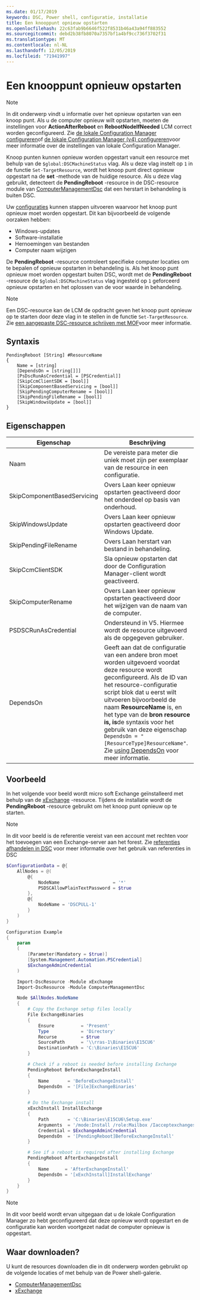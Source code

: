 ```yaml
---
ms.date: 01/17/2019
keywords: DSC, Power shell, configuratie, installatie
title: Een knooppunt opnieuw opstarten
ms.openlocfilehash: 22c63fab9b6646f522f8531b46a43a94ff883552
ms.sourcegitcommit: debd2b38fb8070a7357bf1a4bf9cc736f3702f31
ms.translationtype: MT
ms.contentlocale: nl-NL
ms.lasthandoff: 12/05/2019
ms.locfileid: "71941997"
---
```

# <a name="reboot-a-node"></a>Een knooppunt opnieuw opstarten

> [!NOTE]
> In dit onderwerp vindt u informatie over het opnieuw opstarten van een knoop punt. Als u de computer opnieuw wilt opstarten, moeten de instellingen voor **ActionAfterReboot** en **RebootNodeIfNeeded** LCM correct worden geconfigureerd.
> Zie [de lokale Configuration Manager configureren](../managing-nodes/metaConfig.md)of [de lokale Configuration Manager (v4) configureren](../managing-nodes/metaConfig4.md)voor meer informatie over de instellingen van lokale Configuration Manager.

Knoop punten kunnen opnieuw worden opgestart vanuit een resource met behulp van de `$global:DSCMachineStatus` vlag. Als u deze vlag instelt op `1` in de functie `Set-TargetResource`, wordt het knoop punt direct opnieuw opgestart na de **set** -methode van de huidige resource. Als u deze vlag gebruikt, detecteert de **PendingReboot** -resource in de DSC-resource module van [ComputerManagementDsc](https://github.com/PowerShell/ComputerManagementDsc) dat een herstart in behandeling is buiten DSC.

Uw [configuraties](configurations.md) kunnen stappen uitvoeren waarvoor het knoop punt opnieuw moet worden opgestart. Dit kan bijvoorbeeld de volgende oorzaken hebben:

- Windows-updates
- Software-installatie
- Hernoemingen van bestanden
- Computer naam wijzigen

De **PendingReboot** -resource controleert specifieke computer locaties om te bepalen of opnieuw opstarten in behandeling is. Als het knoop punt opnieuw moet worden opgestart buiten DSC, wordt met de **PendingReboot** -resource de `$global:DSCMachineStatus` vlag ingesteld op `1` geforceerd opnieuw opstarten en het oplossen van de voor waarde in behandeling.

> [!NOTE]
> Een DSC-resource kan de LCM de opdracht geven het knoop punt opnieuw op te starten door deze vlag in te stellen in de functie `Set-TargetResource`. Zie [een aangepaste DSC-resource schrijven met MOF](../resources/authoringResourceMOF.md)voor meer informatie.

## <a name="syntax"></a>Syntaxis

```
PendingReboot [String] #ResourceName
{
    Name = [string]
    [DependsOn = [string[]]]
    [PsDscRunAsCredential = [PSCredential]]
    [SkipCcmClientSDK = [bool]]
    [SkipComponentBasedServicing = [bool]]
    [SkipPendingComputerRename = [bool]]
    [SkipPendingFileRename = [bool]]
    [SkipWindowsUpdate = [bool]]
}
```

## <a name="properties"></a>Eigenschappen

| Eigenschap | Beschrijving |
| --- | --- |
| Naam| De vereiste para meter die uniek moet zijn per exemplaar van de resource in een configuratie.|
| SkipComponentBasedServicing | Overs Laan keer opnieuw opstarten geactiveerd door het onderdeel op basis van onderhoud. |
| SkipWindowsUpdate | Overs Laan keer opnieuw opstarten geactiveerd door Windows Update.|
| SkipPendingFileRename | Overs Laan herstart van bestand in behandeling. |
| SkipCcmClientSDK | Sla opnieuw opstarten dat door de Configuration Manager-client wordt geactiveerd. |
| SkipComputerRename | Overs Laan keer opnieuw opstarten geactiveerd door het wijzigen van de naam van de computer. |
| PSDSCRunAsCredential | Ondersteund in V5. Hiermee wordt de resource uitgevoerd als de opgegeven gebruiker. |
| DependsOn | Geeft aan dat de configuratie van een andere bron moet worden uitgevoerd voordat deze resource wordt geconfigureerd. Als de ID van het resource-configuratie script blok dat u eerst wilt uitvoeren bijvoorbeeld de naam **ResourceName** is, en het type van de **bron resource is, is**de syntaxis voor het gebruik van deze eigenschap `DependsOn = "[ResourceType]ResourceName"`. Zie [using DependsOn](resource-depends-on.md) voor meer informatie.|

## <a name="example"></a>Voorbeeld

In het volgende voor beeld wordt micro soft Exchange geïnstalleerd met behulp van de [xExchange](https://github.com/PowerShell/xExchange) -resource.
Tijdens de installatie wordt de **PendingReboot** -resource gebruikt om het knoop punt opnieuw op te starten.

> [!NOTE]
> In dit voor beeld is de referentie vereist van een account met rechten voor het toevoegen van een Exchange-server aan het forest. Zie [referenties afhandelen in DSC](../configurations/configDataCredentials.md) voor meer informatie over het gebruik van referenties in DSC

```powershell
$ConfigurationData = @{
    AllNodes = @(
        @{
            NodeName                    = '*'
            PSDSCAllowPlainTextPassword = $true
        },
        @{
            NodeName = 'DSCPULL-1'
        }
    )
}

Configuration Example
{
    param
    (
        [Parameter(Mandatory = $true)]
        [System.Management.Automation.PSCredential]
        $ExchangeAdminCredential
    )

    Import-DscResource -Module xExchange
    Import-DscResource -Module ComputerManagementDsc

    Node $AllNodes.NodeName
    {
        # Copy the Exchange setup files locally
        File ExchangeBinaries
        {
            Ensure          = 'Present'
            Type            = 'Directory'
            Recurse         = $true
            SourcePath      = '\\rras-1\Binaries\E15CU6'
            DestinationPath = 'C:\Binaries\E15CU6'
        }

        # Check if a reboot is needed before installing Exchange
        PendingReboot BeforeExchangeInstall
        {
            Name       = 'BeforeExchangeInstall'
            DependsOn  = '[File]ExchangeBinaries'
        }

        # Do the Exchange install
        xExchInstall InstallExchange
        {
            Path       = 'C:\Binaries\E15CU6\Setup.exe'
            Arguments  = '/mode:Install /role:Mailbox /Iacceptexchangeserverlicenseterms'
            Credential = $ExchangeAdminCredential
            DependsOn  = '[PendingReboot]BeforeExchangeInstall'
        }

        # See if a reboot is required after installing Exchange
        PendingReboot AfterExchangeInstall
        {
            Name      = 'AfterExchangeInstall'
            DependsOn = '[xExchInstall]InstallExchange'
        }
    }
}
```

> [!NOTE]
> In dit voor beeld wordt ervan uitgegaan dat u de lokale Configuration Manager zo hebt geconfigureerd dat deze opnieuw wordt opgestart en de configuratie kan worden voortgezet nadat de computer opnieuw is opgestart.

## <a name="where-to-download"></a>Waar downloaden?

U kunt de resources downloaden die in dit onderwerp worden gebruikt op de volgende locaties of met behulp van de Power shell-galerie.

- [ComputerManagementDsc](https://github.com/PowerShell/ComputerManagementDsc)
- [xExchange](https://github.com/PowerShell/xExchange)

